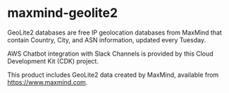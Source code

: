 # maxmind-geolite2

GeoLite2 databases are free IP geolocation databases from MaxMind that contain Country, City, and ASN information, updated every Tuesday.

AWS Chatbot integration with Slack Channels is provided by this Cloud Development Kit (CDK) project.

This product includes GeoLite2 data created by MaxMind, available from https://www.maxmind.com.
